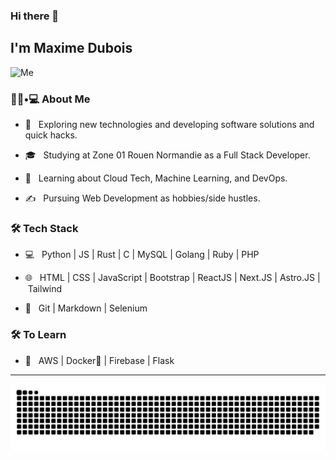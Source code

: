 ### Hi there 👋<h2> I'm Maxime Dubois</h2>

<img src="https://krealabs.fr/images/MaximeDubois.jpg" alt="Me"/>

<h3> 👨🏻•💻 About Me </h3>



- 🤔 &nbsp; Exploring new technologies and developing software solutions and quick hacks.

- 🎓 &nbsp; Studying at Zone 01 Rouen Normandie as a Full Stack Developer.

- 🌱 &nbsp; Learning about Cloud Tech, Machine Learning, and DevOps.

- ✍️ &nbsp; Pursuing Web Development as hobbies/side hustles.



<h3>🛠 Tech Stack</h3>



- 💻 &nbsp; Python | JS | Rust | C | MySQL | Golang | Ruby | PHP

- 🌐 &nbsp; HTML | CSS | JavaScript | Bootstrap | ReactJS | Next.JS | Astro.JS | Tailwind

- 🔧 &nbsp; Git | Markdown | Selenium 

<!--

- 🛢 &nbsp; MySQL | MongoDB

- 🔧 &nbsp; Git | Markdown | Selenium | Tidyverse

- 🖥 &nbsp; Illustrator| Photoshop | InDesign

-->

<h3>🛠 To Learn</h3>

- 🔧 &nbsp; AWS | Docker🐳 | Firebase | Flask

<hr>

<img src="https://raw.githubusercontent.com/makcimerrr/makcimerrr/output/snake.svg" alt="Snake animation" />
